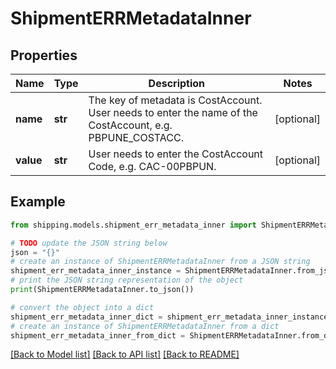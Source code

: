 # ShipmentERRMetadataInner


## Properties

Name | Type | Description | Notes
------------ | ------------- | ------------- | -------------
**name** | **str** | The key of metadata is CostAccount. User needs to enter the name of the CostAccount, e.g. PBPUNE_COSTACC. | [optional] 
**value** | **str** | User needs to enter the CostAccount Code, e.g. CAC-00PBPUN. | [optional] 

## Example

```python
from shipping.models.shipment_err_metadata_inner import ShipmentERRMetadataInner

# TODO update the JSON string below
json = "{}"
# create an instance of ShipmentERRMetadataInner from a JSON string
shipment_err_metadata_inner_instance = ShipmentERRMetadataInner.from_json(json)
# print the JSON string representation of the object
print(ShipmentERRMetadataInner.to_json())

# convert the object into a dict
shipment_err_metadata_inner_dict = shipment_err_metadata_inner_instance.to_dict()
# create an instance of ShipmentERRMetadataInner from a dict
shipment_err_metadata_inner_from_dict = ShipmentERRMetadataInner.from_dict(shipment_err_metadata_inner_dict)
```
[[Back to Model list]](../README.md#documentation-for-models) [[Back to API list]](../README.md#documentation-for-api-endpoints) [[Back to README]](../README.md)


